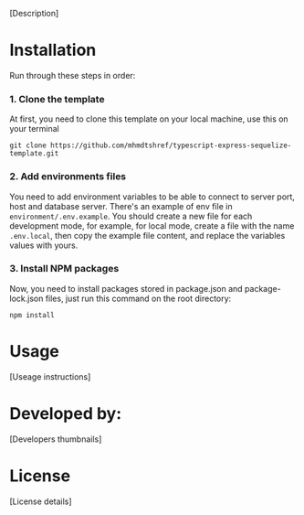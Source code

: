 [Description]

# Installation
Run through these steps in order:
### 1. Clone the template
At first, you need to clone this template on your local machine, use this on your terminal
```
git clone https://github.com/mhmdtshref/typescript-express-sequelize-template.git
```
### 2. Add environments files
You need to add environment variables to be able to connect to server port, host and database server. There's an example of env file in `environment/.env.example`. You should create a new file for each development mode, for example, for local mode, create a file with the name `.env.local`, then copy the example file content, and replace the variables values with yours.
### 3. Install NPM packages
Now, you need to install packages stored in package.json and package-lock.json files, just run this command on the root directory:
```
npm install
```
# Usage
[Useage instructions]

# Developed by:
[Developers thumbnails]

# License
[License details]
